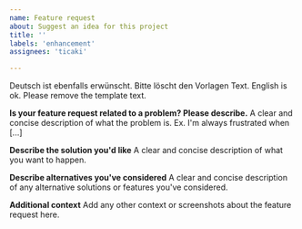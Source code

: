 ```yaml
---
name: Feature request
about: Suggest an idea for this project
title: ''
labels: 'enhancement'
assignees: 'ticaki'

---
```

Deutsch ist ebenfalls erwünscht. Bitte löscht den Vorlagen Text.
English is ok. Please remove the template text.

**Is your feature request related to a problem? Please describe.**
A clear and concise description of what the problem is. Ex. I'm always frustrated when [...]

**Describe the solution you'd like**
A clear and concise description of what you want to happen.

**Describe alternatives you've considered**
A clear and concise description of any alternative solutions or features you've considered.

**Additional context**
Add any other context or screenshots about the feature request here.
